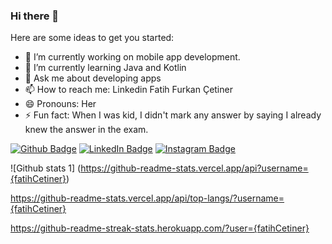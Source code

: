### Hi there 👋


Here are some ideas to get you started:

- 🔭 I’m currently working on mobile app development.
- 🌱 I’m currently learning Java and Kotlin
- 💬 Ask me about developing apps
- 📫 How to reach me: Linkedin Fatih Furkan Çetiner
- 😄 Pronouns: Her
- ⚡ Fun fact: When I was kid, I didn't mark any answer by saying I already knew the answer in the exam.

[![Github Badge](https://img.shields.io/badge/-Github-000?style=quare&labelColor=000&logo=Github&logoColor=white&link=link)](link)
[![LinkedIn Badge](https://img.shields.io/badge/LinkedIn-0077B5?style=for-the-badge&logo=linkedin&logoColor=white&link=link)](link)
[![Instagram Badge](https://img.shields.io/badge/-Instagram-C13584?style=flat-quare&labelColor=C13584&logo=instagram&logoColor=white&link=link)](link)


![Github stats 1] (https://github-readme-stats.vercel.app/api?username={fatihCetiner})

https://github-readme-stats.vercel.app/api/top-langs/?username={fatihCetiner}

https://github-readme-streak-stats.herokuapp.com/?user={fatihCetiner}

<!--
![Github stats 1](https://github-readme-stats.vercel.app/api?username=kullanıcıadınız&show_icons=true&theme=gradient)
-->
